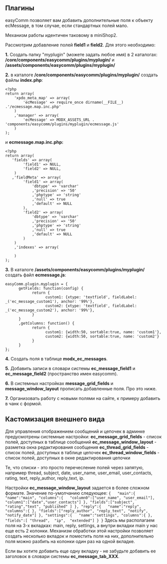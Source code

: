 ## Плагины

easyComm позволяет вам добавить дополнительные поля к объекту ecMessage, в том случае, если стандартных полей мало.

Механизм работы идентичен таковому в miniShop2.

Рассмотрим добавление полей **field1** и **field2**. Для этого необходимо:

**1.** Создать папку "myplugin" (можете задать любое имя) в 2 каталогах: **/core/components/easycomm/plugins/myplugin/** и **/assets/components/easycomm/plugins/myplugin/**

**2.** в каталоге **/core/components/easycomm/plugins/myplugin/** создать файлы **index.php**:
```
<?php
return array(
    'xpdo_meta_map' => array(
        'ecMessage' => require_once dirname(__FILE__) .'/ecmessage.map.inc.php'
    )
    ,'manager' => array(
        'ecMessage' => MODX_ASSETS_URL . 'components/easycomm/plugins/myplugin/ecmessage.js'
    )
);
```

и **ecmessage.map.inc.php:**
```
<?php
return array(
   'fields' => array(
        'field1' => NULL,
        'field2' => NULL,
    )             
   ,'fieldMeta' => array(
        'field1' => array(
            'dbtype' => 'varchar'
            ,'precision' => '50'
            ,'phptype' => 'string'
            ,'null' => true
            ,'default' => NULL
        ),
        'field2' => array(
            'dbtype' => 'varchar'
            ,'precision' => '50'
            ,'phptype' => 'string'
            ,'null' => true
            ,'default' => NULL
        )
    )
    ,'indexes' => array(

    )
);
```

**3.** В каталоге **/assets/components/easycomm/plugins/myplugin/** создать файл **ecmessage.js**:
```
easyComm.plugin.myplugin = {
      getFields: function(config) {
            return {
                  custom1: {xtype: 'textfield', fieldLabel: _('ec_message_custom1'), anchor: '99%'},
                  custom2: {xtype: 'textfield', fieldLabel: _('ec_message_custom2'), anchor: '99%'},
            }
      }
      ,getColumns: function() {
            return {
                  custom1: {width:50, sortable:true, name: 'custom1'},
                  custom2: {width:50, sortable:true, name: 'custom2'}
            }
      }
};
```

**4.** Создать поля в таблице **modx_ec_messages**.

**5.** Добавить записи в словари системы **ec_message_field1** и **ec_message_field2** (пространство имен easycomm).

**6.** В системных настройках **message_grid_fields** и **message_window_layout** прописать добавленные поля. Про это ниже.

**7.** Организовать работу с новыми полями на сайте, к примеру добавить в чанк с формой.

## Кастомизация внешнего вида

Для управления отображением сообщений и цепочек в админке предусмотрены системные настройки:
**ec_message_grid_fields** - список полей, доступных в таблице сообщений
**ec_message_window_layout** - разметка окна редактирования сообщения
**ec_thread_grid_fields** - список полей, доступных в таблице цепочек
**ec_thread_window_fields** - список полей, доступных в окне редактирования цепочки

Те, что списки - это просто перечесление полей через запятую, например thread, subject, date, user_name, user_email, user_contacts, rating, text, reply_author, reply_text, ip.

Настройки **ec_message_window_layout** задается в более сложном формате. Значение по-умолчанию следующее:
`
{  
	"main":{  
		"name":"main",
		"columns":{  
			"column0":["user_name", "user_email"],
			"column1":["date","user_contacts"]
		},
		"fields":["subject", "rating","text", "published" ]
	},
	"reply":{  
		"name":"reply",
		"columns":{ },
		"fields":["reply_author", "reply_text", "notify", "notify_date"]
	},
	"settings":{  
		"name":"settings",
		"columns":{ },
		"fields":[ "thread",  "ip",  "extended"]
	}
}
`
Здесь мы располагаем поля на 3-х вкладках: main, reply, settings, а внутри вкладки main у нас еще есть 2 колонки. Механизм обработки этой настройки позволяет создать несколько вкладок и поместить поля на них, дополнительно поля можно разбить на колонки один раз на одной вкладке.

Если вы хотите добавить еще одну вкладку - не забудьте добавить ее заголовок в словари системы **ec_message_tab_XXX**.